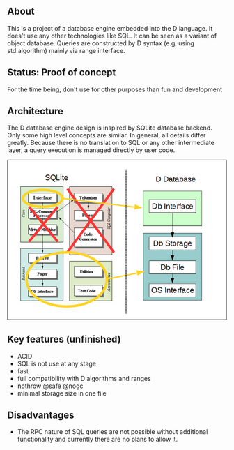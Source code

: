 ## About

This is a project of a database engine embedded into the D language. It does't use any other technologies like SQL. It can be seen as a variant of object database. Queries are constructed by D syntax (e.g. using  std.algorithm) mainly via range interface. 

## Status: Proof of concept

For the time being, don't use for other purposes than fun and development

## Architecture

The D database engine design is inspired by SQLite database backend. 
Only some high level concepts are similar. In general, all details differ greatly.
Because there is no translation to SQL or any other intermediate layer, a query execution is managed directly by user code. 

![Architecture](arch.png)

## Key features (unfinished)

* ACID
* SQL is not use at any stage
* fast
* full compatibility with D algorithms and ranges
* nothrow @safe @nogc
* minimal storage size in one file

## Disadvantages
* The RPC nature of SQL queries are not possible without additional functionality and currently there are no plans to allow it.